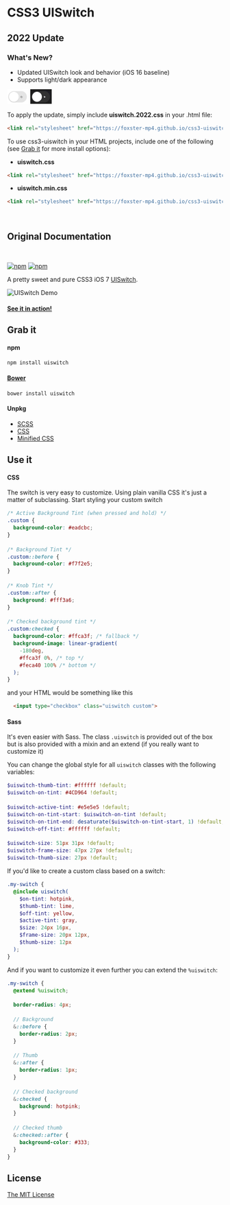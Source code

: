 CSS3 UISwitch
=============

## 2022 Update

### What's New?
* Updated UISwitch look and behavior (iOS 16 baseline)
* Supports light/dark appearance

<img src="uiswitch-light.gif" width="50" />
<img src="uiswitch-dark.gif" width="50" />

To apply the update, simply include **uiswitch.2022.css** in your .html file:
```html
<link rel="stylesheet" href="https://foxster-mp4.github.io/css3-uiswitch/css/uiswitch.2022.css">
```

To use css3-uiswitch in your HTML projects, include one of the following (see [Grab it](#grab-it) for more install options):

* **uiswitch.css**
```html
<link rel="stylesheet" href="https://foxster-mp4.github.io/css3-uiswitch/css/uiswitch.css">
```

* **uiswitch.min.css**
```html
<link rel="stylesheet" href="https://foxster-mp4.github.io/css3-uiswitch/css/uiswitch.min.css">
```

<br>

## Original Documentation 

<br>

[![npm](https://img.shields.io/npm/v/uiswitch.svg)](https://www.npmjs.com/package/uiswitch)
[![npm](https://img.shields.io/npm/dm/uiswitch.svg)](https://www.npmjs.com/package/uiswitch)

A pretty sweet and pure CSS3 iOS 7 [UISwitch](https://developer.apple.com/library/ios/documentation/uikit/reference/uiswitch_class/Reference/Reference.html).

![UISwitch Demo](uiswitch-demo.gif)

#### [See it in action!](http://codepen.io/cbp/pen/FLdjI)

## Grab it

#### npm

```
npm install uiswitch
```

#### [Bower](http://bower.io/)

```
bower install uiswitch
```

#### Unpkg

- [SCSS](https://unpkg.com/uiswitch)
- [CSS](https://unpkg.com/uiswitch/css/uiswitch.css)
- [Minified CSS](https://unpkg.com/uiswitch/css/uiswitch.css)

## Use it

#### CSS

The switch is very easy to customize. Using plain vanilla CSS it's just a matter of subclassing. Start styling your custom switch

```css
/* Active Background Tint (when pressed and hold) */
.custom {
  background-color: #eadcbc;
}

/* Background Tint */
.custom::before {
  background-color: #f7f2e5;
}

/* Knob Tint */
.custom::after {
  background: #fff3a6;
}

/* Checked background tint */
.custom:checked {
  background-color: #ffca3f; /* fallback */
  background-image: linear-gradient(
    -180deg,
    #ffca3f 0%, /* top */
    #feca40 100% /* bottom */
  );
}
```

and your HTML would be something like this

```html
  <input type="checkbox" class="uiswitch custom">
```

#### Sass

It's even easier with Sass. The class `.uiswitch` is provided out of the box but is also provided with a mixin and an extend (if you really want to customize it)

You can change the global style for all `uiswitch` classes with the following variables:

```scss
$uiswitch-thumb-tint: #ffffff !default;
$uiswitch-on-tint: #4CD964 !default;

$uiswitch-active-tint: #e5e5e5 !default;
$uiswitch-on-tint-start: $uiswitch-on-tint !default;
$uiswitch-on-tint-end: desaturate($uiswitch-on-tint-start, 1) !default;
$uiswitch-off-tint: #ffffff !default;

$uiswitch-size: 51px 31px !default;
$uiswitch-frame-size: 47px 27px !default;
$uiswitch-thumb-size: 27px !default;
```

If you'd like to create a custom class based on a switch:

```scss
.my-switch {
  @include uiswitch(
    $on-tint: hotpink,
    $thumb-tint: lime,
    $off-tint: yellow,
    $active-tint: gray,
    $size: 24px 16px,
    $frame-size: 20px 12px,
    $thumb-size: 12px
  );
}
```

And if you want to customize it even further you can extend the `%uiswitch`:

```scss
.my-switch {
  @extend %uiswitch;

  border-radius: 4px;

  // Background
  &::before {
    border-radius: 2px;
  }

  // Thumb
  &::after {
    border-radius: 1px;
  }

  // Checked background
  &:checked {
    background: hotpink;
  }

  // Checked thumb
  &:checked::after {
    background-color: #333;
  }
}
```

## License

[The MIT License](LICENSE)
